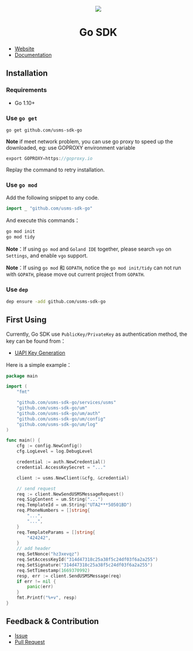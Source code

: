 <p align="center">
    <img src="https://ucloud-sdk.dl.ufileos.com/logos%2Flogo-mini.png" />
</p>

<h1 align="center">Go SDK</h1>

- [Website](https://www.ucloud.cn/)
- [Documentation](https://docs.ucloud.cn/opensdk-go/README)

## Installation

### Requirements

- Go 1.10+

### Use `go get`

```bash
go get github.com/usms-sdk-go
```

**Note** if meet network problem, you can use go proxy to speed up the downloaded, eg: use GOPROXY environment variable

```go
export GOPROXY=https://goproxy.io
```

Replay the command to retry installation.

### Use `go mod`

Add the following snippet to any code.

```go
import _ "github.com/usms-sdk-go"
```

And execute this commands：

```bash
go mod init
go mod tidy
```

**Note**：If using `go mod` and `Goland IDE` together, please search `vgo` on `Settings`, and enable `vgo` support.

**Note**：If using `go mod` 和 `GOPATH`, notice the `go mod init/tidy` can not run with `GOPATH`, please move out current project from `GOPATH`.

### Use `dep`

```bash
dep ensure -add github.com/usms-sdk-go
```

## First Using

Currently, Go SDK use `PublicKey/PrivateKey` as authentication method, the key can be found from：

- [UAPI Key Generation](https://console.ucloud.cn/uapi/apikey)

Here is a simple example：

```go
package main

import (
	"fmt"

	"github.com/usms-sdk-go/services/usms"
	"github.com/usms-sdk-go/um"
	"github.com/usms-sdk-go/um/auth"
	"github.com/usms-sdk-go/um/config"
	"github.com/usms-sdk-go/um/log"
)

func main() {
	cfg := config.NewConfig()
	cfg.LogLevel = log.DebugLevel

	credential := auth.NewCredential()
	credential.AccessKeySecret = "..."

	client := usms.NewClient(&cfg, &credential)

	// send request
	req := client.NewSendUSMSMessageRequest()
	req.SigContent = um.String("...")
	req.TemplateId = um.String("UTA2***50501BD")
	req.PhoneNumbers = []string{
		"...",
		"...",
	}
	req.TemplateParams = []string{
		"424242",
	}
	// add header
	req.SetNonce("hz3xevqz")
	req.SetAccessKeyId("314d47318c25a38f5c24df03f6a2a255")
	req.SetSignature("314d47318c25a38f5c24df03f6a2a255")
	req.SetTimestamp(1669370992)
	resp, err := client.SendUSMSMessage(req)
	if err != nil {
		panic(err)
	}
	fmt.Printf("%+v", resp)
}

```

## Feedback & Contribution

- [Issue](https://github.com/usms-sdk-go/issues)
- [Pull Request](https://github.com/usms-sdk-go/pulls)
